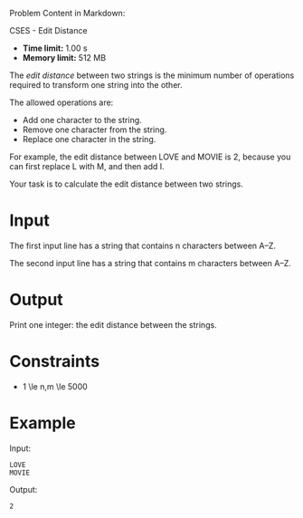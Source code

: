 Problem Content in Markdown:


CSES \- Edit Distance




* **Time limit:** 1\.00 s
* **Memory limit:** 512 MB




The *edit distance* between two strings is the minimum number of operations required to transform one string into the other.


The allowed operations are:


* Add one character to the string.
* Remove one character from the string.
* Replace one character in the string.


For example, the edit distance between LOVE and MOVIE is 2, because you can first replace L with M, and then add I.


Your task is to calculate the edit distance between two strings.


Input
=====


The first input line has a string that contains n characters between A–Z.


The second input line has a string that contains m characters between A–Z.


Output
======


Print one integer: the edit distance between the strings.


Constraints
===========


* 1 \\le n,m \\le 5000


Example
=======


Input:



```
LOVE
MOVIE

```

Output:



```
2

```
 
